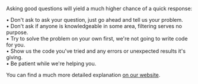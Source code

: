 Asking good questions will yield a much higher chance of a quick response:

• Don't ask to ask your question, just go ahead and tell us your problem.  
• Don't ask if anyone is knowledgeable in some area, filtering serves no purpose.  
• Try to solve the problem on your own first, we're not going to write code for you.  
• Show us the code you've tried and any errors or unexpected results it's giving.  
• Be patient while we're helping you.

You can find a much more detailed explanation [on our website](https://pythondiscord.com/pages/asking-good-questions/).